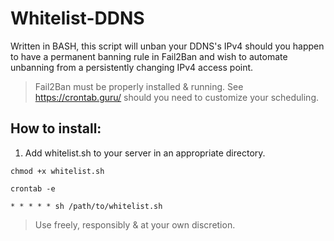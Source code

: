 # Whitelist-DDNS

Written in BASH, this script will unban your DDNS's IPv4 should you happen to have a permanent banning rule in Fail2Ban and wish to automate unbanning from a persistently changing IPv4 access point.

> Fail2Ban must be properly installed & running. See https://crontab.guru/ should you need to customize your scheduling.

## How to install:

1. Add whitelist.sh to your server in an appropriate directory.
```
chmod +x whitelist.sh
```
```
crontab -e
```
```
* * * * * sh /path/to/whitelist.sh
```

> Use freely, responsibly & at your own discretion.
